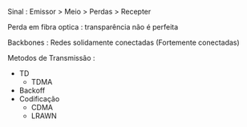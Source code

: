 Sinal : Emissor > Meio > Perdas > Recepter

Perda em fibra optica : transparência não é perfeita

Backbones : Redes solidamente conectadas (Fortemente conectadas)


Metodos de Transmissão :
- TD
	- TDMA
- Backoff
- Codificação
	- CDMA
	- LRAWN